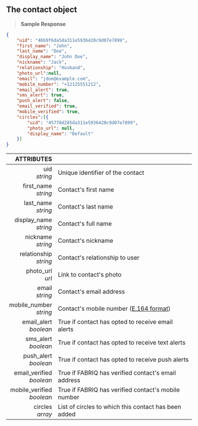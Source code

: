 ## The contact object

> **Sample Response**

```json
{
    "uid": "46b9f6da5da311e5936420c9d07e7899",
    "first_name": "John",
    "last_name": "Doe",
    "display_name": "John Doe",
    "nickname": "Jack",
    "relationship": "Husband",
    "photo_url":null,
    "email": "jdoe@example.com",
    "mobile_number": "+12125551212",
    "email_alert": true,
    "sms_alert": true,
    "push_alert": false,
    "email_verified": true,
    "mobile_verified": true,
    "circles":[{
        "uid": "45778d285da311e5936420c9d07e7899",
        "photo_url": null,
        "display_name": "Default"
    }]
}
```

ATTRIBUTES||
---------:        | -----------
uid<br>*string*   | Unique identifier of the contact
first_name<br>*string*  | Contact's first name
last_name<br>*string*  | Contact's last name
display_name<br>*string*  | Contact's full name
nickname<br>*string*  | Contact's nickname
relationship<br>*string*  | Contact's relationship to user
photo_url<br>*url*  | Link to contact's photo
email<br>*string*  | Contact's email address
mobile_number<br>*string*  | Contact's mobile number  ([E.164 format](https://en.wikipedia.org/wiki/E.164))
email_alert<br>*boolean*  | True if contact has opted to receive email alerts
sms_alert<br>*boolean*  | True if contact has opted to receive text alerts
push_alert<br>*boolean*  | True if contact has opted to receive push alerts
email_verified<br>*boolean*  | True if FABRIQ has verified contact's email address
mobile_verified<br>*boolean*  | True if FABRIQ has verified contact's mobile number
circles<br>*array*  | List of circles to which this contact has been added

